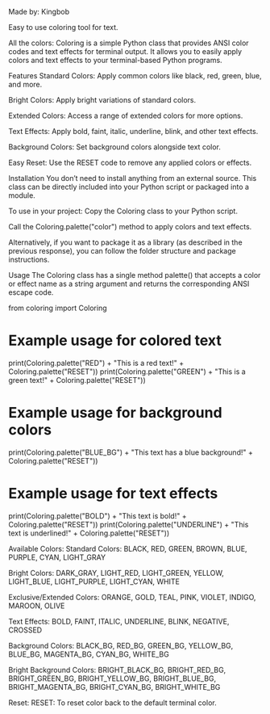 Made by: Kingbob

Easy to use coloring tool for text.

All the colors:
Coloring is a simple Python class that provides ANSI color codes and text effects for terminal output. It allows you to easily apply colors and text effects to your terminal-based Python programs.

Features
Standard Colors: Apply common colors like black, red, green, blue, and more.

Bright Colors: Apply bright variations of standard colors.

Extended Colors: Access a range of extended colors for more options.

Text Effects: Apply bold, faint, italic, underline, blink, and other text effects.

Background Colors: Set background colors alongside text color.

Easy Reset: Use the RESET code to remove any applied colors or effects.

Installation
You don’t need to install anything from an external source. This class can be directly included into your Python script or packaged into a module.

To use in your project:
Copy the Coloring class to your Python script.

Call the Coloring.palette("color") method to apply colors and text effects.

Alternatively, if you want to package it as a library (as described in the previous response), you can follow the folder structure and package instructions.

Usage
The Coloring class has a single method palette() that accepts a color or effect name as a string argument and returns the corresponding ANSI escape code.

from coloring import Coloring

# Example usage for colored text
print(Coloring.palette("RED") + "This is a red text!" + Coloring.palette("RESET"))
print(Coloring.palette("GREEN") + "This is a green text!" + Coloring.palette("RESET"))

# Example usage for background colors
print(Coloring.palette("BLUE_BG") + "This text has a blue background!" + Coloring.palette("RESET"))

# Example usage for text effects
print(Coloring.palette("BOLD") + "This text is bold!" + Coloring.palette("RESET"))
print(Coloring.palette("UNDERLINE") + "This text is underlined!" + Coloring.palette("RESET"))


Available Colors:
Standard Colors:
BLACK, RED, GREEN, BROWN, BLUE, PURPLE, CYAN, LIGHT_GRAY

Bright Colors:
DARK_GRAY, LIGHT_RED, LIGHT_GREEN, YELLOW, LIGHT_BLUE, LIGHT_PURPLE, LIGHT_CYAN, WHITE

Exclusive/Extended Colors:
ORANGE, GOLD, TEAL, PINK, VIOLET, INDIGO, MAROON, OLIVE

Text Effects:
BOLD, FAINT, ITALIC, UNDERLINE, BLINK, NEGATIVE, CROSSED

Background Colors:
BLACK_BG, RED_BG, GREEN_BG, YELLOW_BG, BLUE_BG, MAGENTA_BG, CYAN_BG, WHITE_BG

Bright Background Colors:
BRIGHT_BLACK_BG, BRIGHT_RED_BG, BRIGHT_GREEN_BG, BRIGHT_YELLOW_BG, BRIGHT_BLUE_BG, BRIGHT_MAGENTA_BG, BRIGHT_CYAN_BG, BRIGHT_WHITE_BG

Reset:
RESET: To reset color back to the default terminal color.   